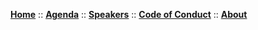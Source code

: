 [**Home**](https://github.com/RESTFest/2017-Edinburgh/wiki/) :: [**Agenda**](agenda) :: [**Speakers**](speakers) :: [**Code of Conduct**](Code-of-Conduct) :: [**About**](about)
